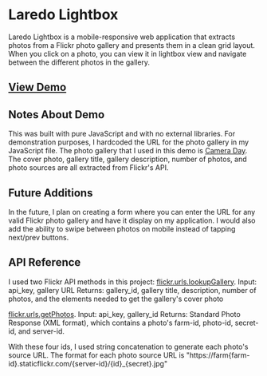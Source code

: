 # Laredo Lightbox

Laredo Lightbox is a mobile-responsive web application that extracts photos from a Flickr photo gallery and presents them in a clean grid layout. When you click on a photo, you can view it in lightbox view and navigate between the different photos in the gallery.

## [View Demo](http://laredolightbox.us/)

## Notes About Demo

This was built with pure JavaScript and with no external libraries. For demonstration purposes, I hardcoded the URL for the photo gallery in my JavaScript file. The photo gallery that I used in this demo is [Camera Day](https://www.flickr.com/photos/flickr/galleries/72157669781709702/). The cover photo, gallery title, gallery description, number of photos, and photo sources are all extracted from Flickr's API.

## Future Additions

In the future, I plan on creating a form where you can enter the URL for any valid Flickr photo gallery and have it display on my application. I would also add the ability to swipe between photos on mobile instead of tapping next/prev buttons.

## API Reference

I used two Flickr API methods in this project:
[flickr.urls.lookupGallery](https://www.flickr.com/services/api/flickr.urls.lookupGallery.html). 
Input: api_key, gallery URL
Returns: gallery_id, gallery title, description, number of photos, and the elements needed to get the gallery's cover photo

[flickr.urls.getPhotos](https://www.flickr.com/services/api/flickr.galleries.getPhotos.html).
Input: api_key, gallery_id
Returns: Standard Photo Response (XML format), which contains a photo's farm-id, photo-id, secret-id, and server-id.

With these four ids, I used string concatenation to generate each photo's source URL. The format for each photo source URL is "https://farm{farm-id}.staticflickr.com/{server-id}/{id}_{secret}.jpg"


